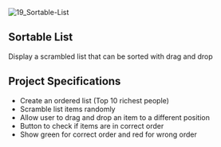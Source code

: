 ![19_Sortable-List](https://user-images.githubusercontent.com/44192757/110117968-fc1e3200-7dfc-11eb-97cb-8b183cf1aaf2.gif)

## Sortable List

Display a scrambled list that can be sorted with drag and drop

## Project Specifications

- Create an ordered list (Top 10 richest people)
- Scramble list items randomly
- Allow user to drag and drop an item to a different position
- Button to check if items are in correct order
- Show green for correct order and red for wrong order
